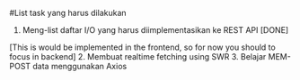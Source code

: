 #List task yang harus dilakukan

1. Meng-list daftar I/O yang harus diimplementasikan ke REST API [DONE]

[This is would be implemented in the frontend, so for now you should to focus in backend]
2. Membuat realtime fetching using SWR 
3. Belajar MEM-POST data menggunakan Axios